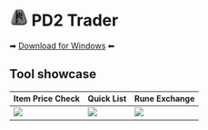 # ![PD2 Trader](src-tauri/icons/favicon-32x32.png) PD2 Trader



➡ [Download for Windows](https://errolgr.github.io/pd2-trade/download) ⬅

## Tool showcase

| Item Price Check | Quick List | Rune Exchange |
|-----|------|--------|
| ![](https://i.imgur.com/F8qoHCw.png) | ![](https://i.imgur.com/4eHHz6a.jpeg) | ![](https://i.imgur.com/YvGC9Du.png) |


